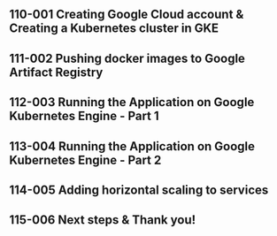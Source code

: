 ## 110-001 Creating Google Cloud account & Creating a Kubernetes cluster in GKE

## 111-002 Pushing docker images to Google Artifact Registry

## 112-003 Running the Application on Google Kubernetes Engine - Part 1

## 113-004 Running the Application on Google Kubernetes Engine - Part 2

## 114-005 Adding horizontal scaling to services

## 115-006 Next steps & Thank you!